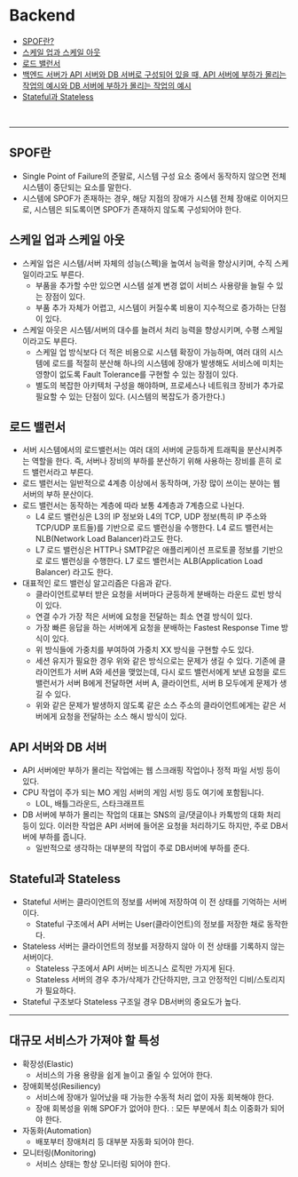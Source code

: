 # Backend

* [SPOF란?](#SPOF란)
* [스케일 업과 스케일 아웃](#스케일-업과-스케일-아웃)
* [로드 밸런서](#로드-밸런서)
* [백엔드 서버가 API 서버와 DB 서버로 구성되어 있을 때, API 서버에 부하가 몰리는 작업의 예시와 DB 서버에 부하가 몰리는 작업의 예시](#API-서버와-DB-서버)
* [Stateful과 Stateless](#Stateful과-Stateless)

<br>

---

## SPOF란

* Single Point of Failure의 준말로, 시스템 구성 요소 중에서 동작하지 않으면 전체 시스템이 중단되는 요소를 말한다.
* 시스템에 SPOF가 존재하는 경우, 해당 지점의 장애가 시스템 전체 장애로 이어지므로, 시스템은 되도록이면 SPOF가 존재하지 않도록 구성되어야 한다.

## 스케일 업과 스케일 아웃

* 스케일 업은 시스템/서버 자체의 성능(스펙)을 높여서 능력을 향상시키며, 수직 스케일이라고도 부른다.
    * 부품을 추가할 수만 있으면 시스템 설계 변경 없이 서비스 사용량을 늘릴 수 있는 장점이 있다.
    * 부품 추가 자체가 어렵고, 시스템이 커질수록 비용이 지수적으로 증가하는 단점이 있다.
* 스케일 아웃은 시스템/서버의 대수를 늘려서 처리 능력을 향상시키며, 수평 스케일이라고도 부른다.
    * 스케일 업 방식보다 더 적은 비용으로 시스템 확장이 가능하며, 여러 대의 시스템에 로드를 적절히 분산해 하나의 시스템에 장애가 발생해도 서비스에 미치는 영향이 없도록 Fault Tolerance를 구현할 수 있는 장점이 있다.
    * 별도의 복잡한 아키텍처 구성을 해야하며, 프로세스나 네트워크 장비가 추가로 필요할 수 있는 단점이 있다. (시스템의 복잡도가 증가한다.)

## 로드 밸런서

* 서버 시스템에서의 로드밸런서는 여러 대의 서버에 균등하게 트래픽을 분산시켜주는 역할을 한다. 즉, 서버나 장비의 부하를 분산하기 위해 사용하는 장비를 흔히 로드 밸런서라고 부른다.
* 로드 밸런서는 일반적으로 4계층 이상에서 동작하며, 가장 많이 쓰이는 분야는 웹 서버의 부하 분산이다.
* 로드 밸런서는 동작하는 계층에 따라 보통 4계층과 7계층으로 나뉜다.
    * L4 로드 밸런싱은 L3의 IP 정보와 L4의 TCP, UDP 정보(특히 IP 주소와 TCP/UDP 포트들)를 기반으로 로드 밸런싱을 수행한다. L4 로드 밸런서는 NLB(Network Load Balancer)라고도 한다.
    * L7 로드 밸런싱은 HTTP나 SMTP같은 애플리케이션 프로토콜 정보를 기반으로 로드 밸런싱을 수행한다. L7 로드 밸런서는 ALB(Application Load Balancer) 라고도 한다.
* 대표적인 로드 밸런싱 알고리즘은 다음과 같다.
    * 클라이언트로부터 받은 요청을 서버마다 균등하게 분배하는 라운드 로빈 방식이 있다.
    * 연결 수가 가장 적은 서버에 요청을 전달하는 최소 연결 방식이 있다.
    * 가장 빠른 응답을 하는 서버에게 요청을 분배하는 Fastest Response Time 방식이 있다.
    * 위 방식들에 가중치를 부여하여 가중치 XX 방식을 구현할 수도 있다.
    * 세션 유지가 필요한 경우 위와 같은 방식으로는 문제가 생길 수 있다. 기존에 클라이언트가 서버 A와 세션을 맺었는데, 다시 로드 밸런서에게 보낸 요청을 로드 밸런서가 서버 B에게 전달하면 서버 A, 클라이언트, 서버 B 모두에게 문제가 생길 수 있다.
    * 위와 같은 문제가 발생하지 않도록 같은 소스 주소의 클라이언트에게는 같은 서버에게 요청을 전달하는 소스 해시 방식이 있다.

## API 서버와 DB 서버

* API 서버에만 부하가 몰리는 작업에는 웹 스크래핑 작업이나 정적 파일 서빙 등이 있다.
* CPU 작업이 주가 되는 MO 게임 서버의 게임 서빙 등도 여기에 포함됩니다.
    * LOL, 배틀그라운드, 스타크래프트
* DB 서버에 부하가 몰리는 작업의 대표는 SNS의 글/댓글이나 카톡방의 대화 처리 등이 있다. 이러한 작업은 API 서버에 들어온 요청을 처리하기도 하지만, 주로 DB서버에 부하를 줍니다.
    * 일반적으로 생각하는 대부분의 작업이 주로 DB서버에 부하를 준다.

## Stateful과 Stateless

* Stateful 서버는 클라이언트의 정보를 서버에 저장하여 이 전 상태를 기억하는 서버이다.
    * Stateful 구조에서 API 서버는 User(클라이언트)의 정보를 저장한 채로 동작한다.
* Stateless 서버는 클라이언트의 정보를 저장하지 않아 이 전 상태를 기록하지 않는 서버이다.
    * Stateless 구조에서 API 서버는 비즈니스 로직만 가지게 된다.
    * Stateless 서버의 경우 추가/삭제가 간단하지만, 크고 안정적인 디비/스토리지가 필요하다.
* Stateful 구조보다 Stateless 구조일 경우 DB서버의 중요도가 높다.

---

## 대규모 서비스가 가져야 할 특성

* 확장성(Elastic)
    * 서비스의 가용 용량을 쉽게 늘이고 줄일 수 있어야 한다.
* 장애회복성(Resiliency)
    * 서비스에 장애가 일어났을 때 가능한 수동적 처리 없이 자동 회복해야 한다.
    * 장애 회복성을 위해 SPOF가 없어야 한다. : 모든 부분에서 최소 이중화가 되어야 한다.
* 자동화(Automation)
    * 배포부터 장애처리 등 대부분 자동화 되어야 한다.
* 모니터링(Monitoring)
    * 서비스 상태는 항상 모니터링 되어야 한다.